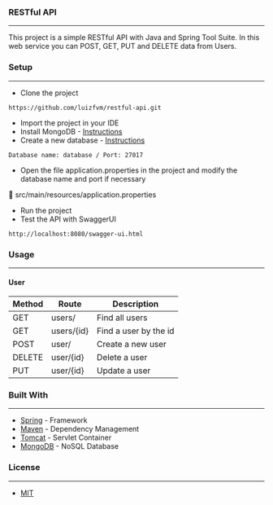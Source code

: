 ### RESTful API
---
This project is a simple RESTful API with Java and Spring Tool Suite. In this web 
service you can POST, GET, PUT and DELETE data from Users.

### Setup
---
* Clone the project
```
https://github.com/luizfvm/restful-api.git
```
* Import the project in your IDE
* Install MongoDB - [Instructions](https://docs.mongodb.com/v3.2/administration/install-community/)
* Create a new database - [Instructions](https://docs.mongodb.com/manual/tutorial/getting-started/)
```
Database name: database / Port: 27017
```
* Open the file application.properties in the project and modify the database name and port if necessary

:open_file_folder: src/main/resources/application.properties
* Run the project
* Test the API with SwaggerUI
```
http://localhost:8080/swagger-ui.html
```

### Usage
---
#### User
| Method | Route | Description
| --- | --- | --- |
| GET | users/ | Find all users
| GET | users/{id} | Find a user by the id
| POST | user/ | Create a new user
| DELETE | user/{id} | Delete a user
| PUT | user/{id} | Update a user

### Built With
---
* [Spring](https://spring.io) - Framework
* [Maven](https://maven.apache.org) - Dependency Management
* [Tomcat](http://tomcat.apache.org) - Servlet Container
* [MongoDB](https://www.mongodb.com) - NoSQL Database

### License
---
* [MIT](https://choosealicense.com/licenses/mit/)
